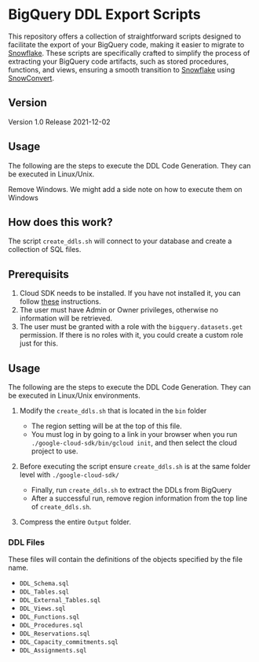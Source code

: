# BigQuery DDL Export Scripts

This repository offers a collection of straightforward scripts designed to facilitate the export of your BigQuery code, making it easier to migrate to [Snowflake](https://www.snowflake.com/). These scripts are specifically crafted to simplify the process of extracting your BigQuery code artifacts, such as stored procedures, functions, and views, ensuring a smooth transition to [Snowflake](https://www.snowflake.com/) using [SnowConvert](https://docs.snowconvert.com/snowconvert/for-google-bigquery/introduction).

## Version

Version 1.0 Release 2021-12-02

## Usage

The following are the steps to execute the DDL Code Generation. They can be executed in Linux/Unix.

Remove Windows. We might add a side note on how to execute them on Windows

## How does this work?

The script `create_ddls.sh` will connect to your database and create a collection of SQL files.

## Prerequisits

1. Cloud SDK needs to be installed. If you have not installed it, you can follow [these](https://cloud.google.com/sdk/docs/install#linux) instructions.
2. The user must have Admin or Owner privileges, otherwise no information will be retrieved.
3. The user must be granted with a role with the `bigquery.datasets.get` permission. If there is no roles with it, you could create a custom role just for this.


## Usage

The following are the steps to execute the DDL Code Generation. They can be executed in Linux/Unix environments.

1. Modify the `create_ddls.sh` that is located in the `bin` folder
    - The region setting will be at the top of this file.
    - You must log in by going to a link in your browser when you run `./google-cloud-sdk/bin/gcloud init`, and then select the cloud project to use.

2. Before executing the script ensure `create_ddls.sh` is at the same folder level with `./google-cloud-sdk/`
    - Finally, run `create_ddls.sh` to extract the DDLs from BigQuery
    - After a successful run, remove region information from the top line of `create_ddls.sh`.

3.  Compress the entire `Output` folder.

### DDL Files
These files will contain the definitions of the objects specified by the file name.

* `DDL_Schema.sql`
* `DDL_Tables.sql`
* `DDL_External_Tables.sql`
* `DDL_Views.sql`
* `DDL_Functions.sql`
* `DDL_Procedures.sql`
* `DDL_Reservations.sql`
* `DDL_Capacity_commitments.sql`
* `DDL_Assignments.sql`